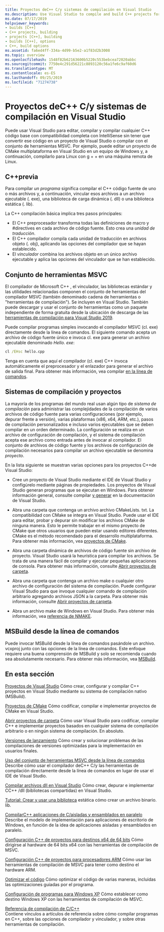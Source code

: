 ```yaml
---
title: Proyectos deC++ C/y sistemas de compilación en Visual Studio
ms.description: Use Visual Studio to compile and build C++ projects for Windows, ARM or Linux based on any project system.
ms.date: 07/17/2019
helpviewer_keywords:
- builds [C++]
- C++ projects, building
- projects [C++], building
- builds [C++], options
- C++, build options
ms.assetid: fa6ed4ff-334a-4d99-b5e2-a1f83d2b3008
ms.topic: overview
ms.openlocfilehash: 1548f82b62163600b5220c553bebcea72020abbc
ms.sourcegitcommit: 7750e4c291d56221c8893120c56a1fe6c9af60d6
ms.translationtype: MT
ms.contentlocale: es-ES
ms.lasthandoff: 09/25/2019
ms.locfileid: "71274738"
---
```

# <a name="cc-projects-and-build-systems-in-visual-studio"></a>Proyectos deC++ C/y sistemas de compilación en Visual Studio

Puede usar Visual Studio para editar, compilar y compilar cualquier C++ código base con compatibilidad completa con IntelliSense sin tener que convertir ese código en un proyecto de Visual Studio o compilar con el conjunto de herramientas MSVC. Por ejemplo, puede editar un proyecto de CMake multiplataforma en Visual Studio en un equipo de Windows y, a continuación, compilarlo para Linux con g + + en una máquina remota de Linux.

## <a name="c-compilation"></a>C++previa

Para compilar *un programa* significa compilar el C++ código fuente de uno o más archivos y, a continuación, vincular esos archivos a un archivo ejecutable (. exe), una biblioteca de carga dinámica (. dll) o una biblioteca estática (. lib). 

La C++ compilación básica implica tres pasos principales:

- El C++ preprocesador transforma todas las definiciones de macro y #directives en cada archivo de código fuente. Esto crea una *unidad de traducción*.
- El C++ compilador compila cada unidad de traducción en archivos objeto (. obj), aplicando las opciones del compilador que se hayan establecido.
- El *vinculador* combina los archivos objeto en un único archivo ejecutable y aplica las opciones del vinculador que se han establecido. 

## <a name="the-msvc-toolset"></a>Conjunto de herramientas MSVC

El compilador de Microsoft C++ , el vinculador, las bibliotecas estándar y las utilidades relacionadas componen el conjunto de herramientas del compilador MSVC (también denominado cadena de herramientas o "herramientas de compilación"). Se incluyen en Visual Studio. También puede descargar y usar el conjunto de herramientas como un paquete independiente de forma gratuita desde la ubicación de descarga de las [herramientas de compilación para Visual Studio 2019](https://visualstudio.microsoft.com/downloads/#build-tools-for-visual-studio-2019).

Puede compilar programas simples invocando el compilador MSVC (cl. exe) directamente desde la línea de comandos. El siguiente comando acepta un archivo de código fuente único e invoca cl. exe para generar un archivo ejecutable denominado *Hello. exe*: 

```cmd
cl /EHsc hello.cpp
```
Tenga en cuenta que aquí el compilador (cl. exe) C++ invoca automáticamente el preprocesador y el enlazador para generar el archivo de salida final.  Para obtener más información, vea compilar [en la línea de comandos](building-on-the-command-line.md).

## <a name="build-systems-and-projects"></a>Sistemas de compilación y proyectos

La mayoría de los programas del mundo real usan algún tipo de *sistema de compilación* para administrar las complejidades de la compilación de varios archivos de código fuente para varias configuraciones (por ejemplo, depurar frente a versión), varias plataformas (x86, x64, ARM, etc.), pasos de compilación personalizados e incluso varios ejecutables que se deben compilar en un orden determinado. La configuración se realiza en un archivo de configuración de compilación, y el sistema de compilación acepta ese archivo como entrada antes de invocar al compilador. El conjunto de archivos de código fuente y los archivos de configuración de compilación necesarios para compilar un archivo ejecutable se denomina *proyecto*. 

En la lista siguiente se muestran varias opciones para los proyectos C++de Visual Studio:

- Cree un proyecto de Visual Studio mediante el IDE de Visual Studio y configúrelo mediante páginas de propiedades. Los proyectos de Visual Studio generan programas que se ejecutan en Windows. Para obtener información general, consulte compilar [y generar](/visualstudio/ide/compiling-and-building-in-visual-studio) en la documentación de Visual Studio.

- Abra una carpeta que contenga un archivo archivo CMakeLists. txt. La compatibilidad con CMake se integra en Visual Studio. Puede usar el IDE para editar, probar y depurar sin modificar los archivos CMake de ninguna manera. Esto le permite trabajar en el mismo proyecto de CMake que otros usuarios que pueden estar usando editores diferentes. CMake es el método recomendado para el desarrollo multiplataforma. Para obtener más información, vea [proyectos de CMake](cmake-projects-in-visual-studio.md).
 
- Abra una carpeta dinámica de archivos de código fuente sin archivo de proyecto. Visual Studio usará la heurística para compilar los archivos. Se trata de una manera fácil de compilar y ejecutar pequeñas aplicaciones de consola. Para obtener más información, consulte [Abrir proyectos de carpeta](open-folder-projects-cpp.md).

- Abra una carpeta que contenga un archivo make o cualquier otro archivo de configuración del sistema de compilación. Puede configurar Visual Studio para que invoque cualquier comando de compilación arbitrario agregando archivos JSON a la carpeta. Para obtener más información, consulte [Abrir proyectos de carpeta](open-folder-projects-cpp.md).
 
- Abra un archivo make de Windows en Visual Studio. Para obtener más información, vea [referencia de NMAKE](reference/nmake-reference.md).

## <a name="msbuild-from-the-command-line"></a>MSBuild desde la línea de comandos 

Puede invocar MSBuild desde la línea de comandos pasándole un archivo. vcxproj junto con las opciones de la línea de comandos. Este enfoque requiere una buena comprensión de MSBuild y solo se recomienda cuando sea absolutamente necesario. Para obtener más información, vea [MSBuild](msbuild-visual-cpp.md).

## <a name="in-this-section"></a>En esta sección

[Proyectos de Visual Studio](creating-and-managing-visual-cpp-projects.md) Cómo crear, configurar y compilar C++ proyectos en Visual Studio mediante su sistema de compilación nativo (MSBuild).

[Proyectos de CMake](cmake-projects-in-visual-studio.md) Cómo codificar, compilar e implementar proyectos de CMake en Visual Studio.

[Abrir proyectos de carpeta](open-folder-projects-cpp.md) Cómo usar Visual Studio para codificar, compilar C++ e implementar proyectos basados en cualquier sistema de compilación arbitrario o en ningún sistema de compilación. En absoluto. 

[Versiones de lanzamiento](release-builds.md) Cómo crear y solucionar problemas de las compilaciones de versiones optimizadas para la implementación en usuarios finales.

[Uso del conjunto de herramientas MSVC desde la línea de comandos](building-on-the-command-line.md)<br/>
Describe cómo usar el compilador deC++ C/y las herramientas de compilación directamente desde la línea de comandos en lugar de usar el IDE de Visual Studio.

[Compilar archivos dll en Visual Studio](dlls-in-visual-cpp.md) Cómo crear, depurar e implementar CC++ /dll (bibliotecas compartidas) en Visual Studio.

[Tutorial: Crear y usar una biblioteca](walkthrough-creating-and-using-a-static-library-cpp.md) estática cómo crear un archivo binario. lib.

[CompilarC++ aplicaciones de C/aisladas y ensamblados en paralelo](building-c-cpp-isolated-applications-and-side-by-side-assemblies.md) Describe el modelo de implementación para aplicaciones de escritorio de Windows, en función de la idea de aplicaciones aisladas y ensamblados en paralelo.

[Configuración C++ de proyectos para destinos x64 de 64 bits](configuring-programs-for-64-bit-visual-cpp.md) Cómo dirigirse al hardware de 64 bits x64 con las herramientas de compilación de MSVC.

[Configuración C++ de proyectos para procesadores ARM](configuring-programs-for-arm-processors-visual-cpp.md) Cómo usar las herramientas de compilación de MSVC para tener como destino el hardware ARM.

[Optimizar el código](optimizing-your-code.md) Cómo optimizar el código de varias maneras, incluidas las optimizaciones guiadas por el programa.

[Configuración de programas para Windows XP](configuring-programs-for-windows-xp.md) Cómo establecer como destino Windows XP con las herramientas de compilación de MSVC.

[Referencia de compilación de C/C++](reference/c-cpp-building-reference.md)<br/>
Contiene vínculos a artículos de referencia sobre cómo compilar programas en C++, sobre las opciones de compilador y vinculador, y sobre otras herramientas de compilación.
